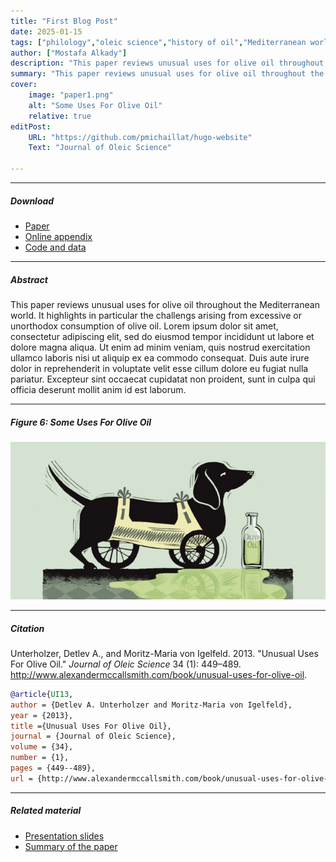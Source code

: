 ```yaml
---
title: "First Blog Post" 
date: 2025-01-15
tags: ["philology","oleic science","history of oil","Mediterranean world"]
author: ["Mostafa Alkady"]
description: "This paper reviews unusual uses for olive oil throughout the Mediterranean world. Published in the Journal of Oleic Science, 2013." 
summary: "This paper reviews unusual uses for olive oil throughout the Mediterranean world. It highlights in particular the challengs arising from excessive or unorthodox consumption of olive oil." 
cover:
    image: "paper1.png"
    alt: "Some Uses For Olive Oil"
    relative: true
editPost:
    URL: "https://github.com/pmichaillat/hugo-website"
    Text: "Journal of Oleic Science"

---
```


---

##### Download

+ [Paper](paper1.pdf)
+ [Online appendix](appendix1.pdf)
+ [Code and data](https://github.com/pmichaillat/feru)

---

##### Abstract

This paper reviews unusual uses for olive oil throughout the Mediterranean world. It highlights in particular the challengs arising from excessive or unorthodox consumption of olive oil. Lorem ipsum dolor sit amet, consectetur adipiscing elit, sed do eiusmod tempor incididunt ut labore et dolore magna aliqua. Ut enim ad minim veniam, quis nostrud exercitation ullamco laboris nisi ut aliquip ex ea commodo consequat. Duis aute irure dolor in reprehenderit in voluptate velit esse cillum dolore eu fugiat nulla pariatur. Excepteur sint occaecat cupidatat non proident, sunt in culpa qui officia deserunt mollit anim id est laborum.

---

##### Figure 6: Some Uses For Olive Oil

![](paper1.png)

---

##### Citation

Unterholzer, Detlev A., and  Moritz-Maria von Igelfeld. 2013. "Unusual Uses For Olive Oil." *Journal of Oleic Science* 34 (1): 449–489. http://www.alexandermccallsmith.com/book/unusual-uses-for-olive-oil.

```BibTeX
@article{UI13,
author = {Detlev A. Unterholzer and Moritz-Maria von Igelfeld},
year = {2013},
title ={Unusual Uses For Olive Oil},
journal = {Journal of Oleic Science},
volume = {34},
number = {1},
pages = {449--489},
url = {http://www.alexandermccallsmith.com/book/unusual-uses-for-olive-oil}}
```

---

##### Related material

+ [Presentation slides](presentation1.pdf)
+ [Summary of the paper](https://www.penguinrandomhouse.com/books/110403/unusual-uses-for-olive-oil-by-alexander-mccall-smith/)
